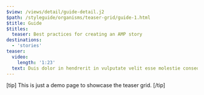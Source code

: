 ```yaml
---
$view: /views/detail/guide-detail.j2
$path: /styleguide/organisms/teaser-grid/guide-1.html
$title: Guide
$titles:
  teaser: Best practices for creating an AMP story
destinations:
  - 'stories'
teaser:
  video:
    length: '1:23'
  text: Duis dolor in hendrerit in vulputate velit esse molestie consequat. Dolor in hendrerit in vulputate velit esse molestie.
---
```

[tip]
This is just a demo page to showcase the teaser grid.
[/tip]
